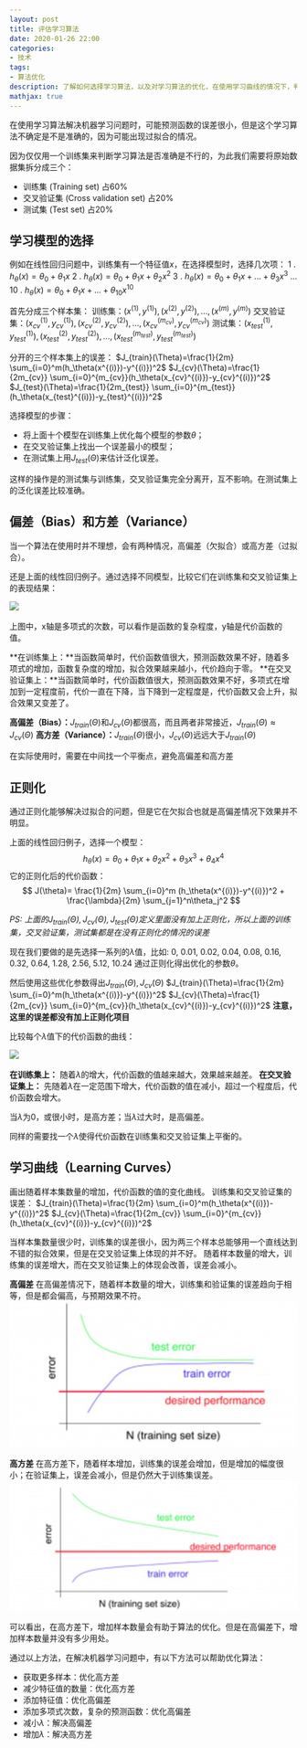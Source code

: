 ```yaml
---
layout: post
title: 评估学习算法
date: 2020-01-26 22:00
categories:
- 技术
tags:
- 算法优化
description: 了解如何选择学习算法，以及对学习算法的优化，在使用学习曲线的情况下，判断高偏差和高方差，以及对其的解决办法。
mathjax: true
---
```


在使用学习算法解决机器学习问题时，可能预测函数的误差很小，但是这个学习算法不确定是不是准确的，因为可能出现过拟合的情况。

因为仅仅用一个训练集来判断学习算法是否准确是不行的，为此我们需要将原始数据集拆分成三个：
- 训练集 (Training set) 占60%
- 交叉验证集 (Cross validation set) 占20%
- 测试集 (Test set) 占20%

## 学习模型的选择

例如在线性回归问题中，训练集有一个特征值$x$，在选择模型时，选择几次项：
1 .  $h_\theta(x)=\theta_0+\theta_1x$
2 .  $h_\theta(x)=\theta_0+\theta_1x+\theta_2x^2$
3 .  $h_\theta(x)=\theta_0+\theta_1x+...+\theta_3x^3$
...
10 . $h_\theta(x)=\theta_0+\theta_1x+...+\theta_{10}x^{10}$

首先分成三个样本集：
训练集：$(x^{(1)},y^{(1)}), (x^{(2)},y^{(2)}), ..., (x^{(m)},y^{(m)})$
交叉验证集：$(x_{cv}^{(1)},y_{cv}^{(1)}), (x_{cv}^{(2)},y_{cv}^{(2)}), ..., (x_{cv}^{(m_{cv})},y_{cv}^{(m_{cv})})$
测试集：$(x_{test}^{(1)},y_{test}^{(1)}), (x_{test}^{(2)},y_{test}^{(2)}), ..., (x_{test}^{(m_{test})},y_{test}^{(m_{test})})$

分开的三个样本集上的误差：
$J_{train}(\Theta)=\frac{1}{2m} \sum_{i=0}^m(h_\theta(x^{(i)})-y^{(i)})^2$
$J_{cv}(\Theta)=\frac{1}{2m_{cv}} \sum_{i=0}^{m_{cv}}(h_\theta(x_{cv}^{(i)})-y_{cv}^{(i)})^2$
$J_{test}(\Theta)=\frac{1}{2m_{test}} \sum_{i=0}^{m_{test}}(h_\theta(x_{test}^{(i)})-y_{test}^{(i)})^2$

选择模型的步骤：

- 将上面十个模型在训练集上优化每个模型的参数$\theta$；
- 在交叉验证集上找出一个误差最小的模型；
- 在测试集上用$J_{test}(\Theta)$来估计泛化误差。

这样的操作是的测试集与训练集，交叉验证集完全分离开，互不影响。在测试集上的泛化误差比较准确。


## 偏差（Bias）和方差（Variance）

当一个算法在使用时并不理想，会有两种情况，高偏差（欠拟合）或高方差（过拟合）。

还是上面的线性回归例子。通过选择不同模型，比较它们在训练集和交叉验证集上的表现结果：

![][1]

上图中，x轴是多项式的次数，可以看作是函数的复杂程度，y轴是代价函数的值。

**在训练集上：**当函数简单时，代价函数值很大，预测函数效果不好，随着多项式的增加，函数复杂度的增加，拟合效果越来越小，代价趋向于零。
**在交叉验证集上：**当函数简单时，代价函数值很大，预测函数效果不好，多项式在增加到一定程度前，代价一直在下降，当下降到一定程度是，代价函数又会上升，拟合效果又变差了。

**高偏差（Bias）：**$J_{train}(\Theta)$和$J_{cv}(\Theta)$都很高，而且两者非常接近，$J_{train}(\Theta)\approx J_{cv}(\Theta)$
**高方差（Variance）：**$J_{train}(\Theta)$很小，$J_{cv}(\Theta)$远远大于$J_{train}(\Theta)$

在实际使用时，需要在中间找一个平衡点，避免高偏差和高方差


## 正则化

通过正则化能够解决过拟合的问题，但是它在欠拟合也就是高偏差情况下效果并不明显。

上面的线性回归例子，选择一个模型：
$$h_\theta(x)=\theta_0+\theta_1x+\theta_2x^2+\theta_3x^3+\theta_4x^4$$
它的正则化后的代价函数：
$$ J(\theta)= \frac{1}{2m} \sum_{i=0}^m (h_\theta(x^{(i)})-y^{(i)})^2 + \frac{\lambda}{2m} \sum_{j=1}^n\theta_j^2 $$

*PS: 上面的$J_{train}(\Theta),J_{cv}(\Theta),J_{test}(\Theta)$定义里面没有加上正则化，所以上面的训练集，交叉验证集，测试集都是在没有正则化的情况的误差*

现在我们要做的是先选择一系列的$\lambda$值，比如:
0, 0.01, 0.02, 0.04, 0.08, 0.16, 0.32, 0.64, 1.28, 2.56, 5.12, 10.24
通过正则化得出优化的参数$\theta$。

然后使用这些优化参数得出$J_{train}(\Theta),J_{cv}(\Theta)$
$J_{train}(\Theta)=\frac{1}{2m} \sum_{i=0}^m(h_\theta(x^{(i)})-y^{(i)})^2$
$J_{cv}(\Theta)=\frac{1}{2m_{cv}} \sum_{i=0}^{m_{cv}}(h_\theta(x_{cv}^{(i)})-y_{cv}^{(i)})^2$
**注意，这里的误差都没有加上正则化项目**

比较每个$\lambda$值下的代价函数的曲线：

![][2]

**在训练集上：** 随着$\lambda$的增大，代价函数的值越来越大，效果越来越差。
**在交叉验证集上：** 先随着$\lambda$在一定范围下增大，代价函数的值在减小，超过一个程度后，代价函数会增大。

当$\lambda$为0，或很小时，是高方差；当$\lambda$过大时，是高偏差。

同样的需要找一个$\lambda$使得代价函数在训练集和交叉验证集上平衡的。

## 学习曲线（Learning Curves）

画出随着样本集数量的增加，代价函数的值的变化曲线。
训练集和交叉验证集的误差：
$J_{train}(\Theta)=\frac{1}{2m} \sum_{i=0}^m(h_\theta(x^{(i)})-y^{(i)})^2$
$J_{cv}(\Theta)=\frac{1}{2m_{cv}} \sum_{i=0}^{m_{cv}}(h_\theta(x_{cv}^{(i)})-y_{cv}^{(i)})^2$

当样本集数量很少时，训练集的误差很小，因为两三个样本总能够用一个直线达到不错的拟合效果，但是在交叉验证集上体现的并不好。
随着样本数量的增大，训练集的误差增大，而在交叉验证集上的体现会改善，误差会减小。

**高偏差**
在高偏差情况下，随着样本数量的增大，训练集和验证集的误差趋向于相等，但是都会偏高，与预期效果不符。
![高偏差学习曲线][3]

**高方差**
在高方差下，随着样本增加，训练集的误差会增加，但是增加的幅度很小；在验证集上，误差会减小，但是仍然大于训练集误差。
![高方差学习曲线][4]

可以看出，在高方差下，增加样本数量会有助于算法的优化。但是在高偏差下，增加样本数量并没有多少用处。

通过以上方法，在解决机器学习问题中，有以下方法可以帮助优化算法：
- 获取更多样本：优化高方差
- 减少特征值的数量：优化高方差
- 添加特征值：优化高偏差
- 添加多项式次数，复杂的预测函数：优化高偏差
- 减小$\lambda$：解决高偏差
- 增加$\lambda$：解决高方差


[1]: /images/ml_19.jpg
[2]: /images/ml_20.jpg
[3]: /images/ml_21.jpg
[4]: /images/ml_22.jpg

